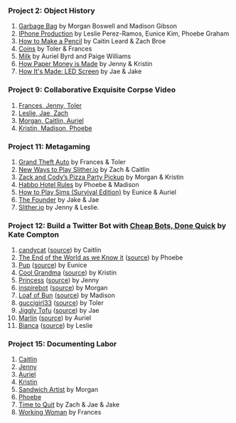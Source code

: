 ### Project 2: Object History
1. [Garbage Bag](https://docs.google.com/presentation/d/1KhKnJUxhhGz8ZkyPSY5DKCpOov2105828WMtavNXM0g/edit?usp=sharing) by Morgan Boswell and Madison Gibson
1. [IPhone Production](https://docs.google.com/presentation/d/1Zq9L_gcLzHtq-LGKTkv_7vSLwZVRDoG-6Kr3TcVmRcc/edit?ts=5b8ecb2d#slide=id.p) by Leslie Perez-Ramos, Eunice Kim, Phoebe Graham
1. [How to Make a Pencil](https://docs.google.com/presentation/d/1l8kfRV_s7XiTHmqj14Vkq9VMcEXOQwRkjxLat0a4eEs/edit?ts=5b8ecb39#slide=id.p) by Caitin Leard & Zach Broe
1. [Coins](https://docs.google.com/presentation/d/1Xmc4HTG1enmBPJNU9CvmeYMka2r1wtiSviAfmTyXyBs/edit?ts=5b8ecb4b#slide=id.p) by Toler & Frances
1. [Milk](https://docs.google.com/presentation/d/1fJfRFFduUSWrshdl1ZXIAv5tN4NrCvCLhuvjxtM9cBg/edit#slide=id.g35f391192_00) by Auriel Byrd and Paige Williams
1. [How Paper Money is Made](https://docs.google.com/presentation/d/1-EkTtCC5OSScRKbDsZyTdWhl1nSg7HH0e5j1rSHaEMY/edit?ts=5b8ed0c7#slide=id.p) by Jenny & Kristin
1. [How It's Made: LED Screen](https://docs.google.com/presentation/d/1aOA9sxrtd1rC-g7UHJikrbcm0H95A0wGwaA7S8ngRc4/edit?usp=sharing) by Jae & Jake

### Project 9: Collaborative Exquisite Corpse Video
1. [Frances, Jenny, Toler](https://drive.google.com/open?id=1LdGeV3uS5J92nNqWAeDL7yW--Zj8Ssop)
1. [Leslie, Jae, Zach](https://drive.google.com/file/d/1tctqXYJNozf-guXeHObQJthhccEBPQcb/view?usp=sharing)
1. [Morgan, Caitlin, Auriel](https://drive.google.com/open?id=1nG0YOaohLERk3Ymv35395eq6c3FoZfcM)
1. [Kristin, Madison, Phoebe](https://drive.google.com/open?id=1KmamX7sV7IsGdO4qlthSA4WvyFAH_gDW)

### Project 11: Metagaming
1. [Grand Theft Auto](https://docs.google.com/document/d/1FKGG3Z6Wb7PkJ-xuaDN-0KtDjHuenz_OeXGdvgQK-vw/edit?ts=5bb65ed9) by Frances & Toler
1. [New Ways to Play Slither.io](https://docs.google.com/document/d/1XB6NyDrVj2QWY4HNiI8a0rbtSF8tQ5UXX6DRaRPA0S0/edit?ts=5bb65dc0) by Zach & Caitlin
1. [Zack and Cody’s Pizza Party Pickup](https://docs.google.com/document/d/14IXMGilj9IkolpmaDFEjGUi0ElGoJDOyPoLJfolqUdc/edit?ts=5bb66049) by Morgan & Kristin
1. [Habbo Hotel Rules](https://docs.google.com/document/d/1_1GB8hFaAhuDESN04MXgcSenFeNxGP6R6JzgW_8mK78/edit?ts=5bb6635c) by Phoebe & Madison
1. [How to Play Sims (Survival Edition)](https://docs.google.com/document/d/1bWqrC6A1phoFyOS2l9BvvboNGvbr8C15WAc_38jb4zs/edit?ts=5bb6621d) by Eunice & Auriel
1. [The Founder](https://docs.google.com/document/d/1lr16IIF_1ETdHNF8Bm-Rlr_tNgLaC5G-gbVM949f1Es/edit?ts=5bb664ee) by Jake & Jae
1. [Slither.io](https://docs.google.com/document/d/1CFXuSS5sOdS0a8AEC6titsiWXNAyKuGxI_T21T3g5Ec/edit?ts=5bb66795) by Jenny & Leslie.

### Project 12: Build a Twitter Bot with [Cheap Bots, Done Quick](https://cheapbotsdonequick.com/source/candyca74695588) by Kate Compton
1. [candycat](https://twitter.com/candyca74695588) ([source](https://cheapbotsdonequick.com/source/candyca74695588)) by Caitlin
1. [The End of the World as we Know it](https://twitter.com/Meobee1) ([source](https://cheapbotsdonequick.com/source/Meobee1)) by Phoebe
1. [Pup](https://twitter.com/pupthoughts) ([source](https://cheapbotsdonequick.com/source/pupthoughts)) by Eunice
1. [Cool Grandma](https://twitter.com/Emily91253686) ([source](https://cheapbotsdonequick.com/source/Emily9125368)) by Kristin
1. [Princess](https://twitter.com/Jenny38832695) ([source](https://cheapbotsdonequick.com/source/Jenny38832695)) by Jenny
1. [inspirebot](https://twitter.com/inspirebot1) ([source](https://cheapbotsdonequick.com/source/inspirebot1)) by Morgan
1. [Loaf of Bun](https://twitter.com/Victori77815703) ([source](https://cheapbotsdonequick.com/source/Victori7781570)) by Madison
1. [guccigirl33](https://twitter.com/Tolo17816556) ([source](https://cheapbotsdonequick.com/source/Tolo17816556)) by Toler
1. [Jiggly Tofu](https://twitter.com/JigglyTofu) ([source](https://cheapbotsdonequick.com/source/JigglyTofu)) by Jae
1. [Marlin](https://twitter.com/@cool_dad15) ([source](https://cheapbotsdonequick.com/source/0Rel2)) by Auriel
1. [Bianca](https://twitter.com/Mr_Bianc0) ([source](https://cheapbotsdonequick.com/source/Mr_Bianc0)) by Leslie

### Project 15: Documenting Labor
1. [Caitlin](https://drive.google.com/file/d/1ddV5PH2a_bE3dXA84x_L_-ipGFEkzwIL/view?usp=sharing)
1. [Jenny](https://drive.google.com/file/d/1fKFzrbDm8soETciqTZ43tlMKFN0iwqz8/view?usp=sharing)
1. [Auriel](https://drive.google.com/file/d/1QABiZ2mwCEarUCjcN6UTAnml8rvqo1xq/view?usp=sharing)
1. [Kristin](https://drive.google.com/file/d/10U3Iu9xifHxOd1gW0KdTPYg3z-lPDLAN/view?usp=sharing)
1. [Sandwich Artist](https://drive.google.com/open?id=1nY2J9DLMOB89LPMe3b-MDiIvuClnJPZb) by Morgan
1. [Phoebe](https://www.youtube.com/watch?v=2uLO2EWqlUQ&feature=youtu.be)
1. [Time to Quit](https://drive.google.com/open?id=19DtU1CmKTzFYt5DmicOUmiqPKcL0iaf7) by Zach & Jae & Jake
1. [Working Woman](https://drive.google.com/open?id=1ZD7VMwASgQfQrLeLDqVDlBaCyp9373zc) by Frances
